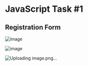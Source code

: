 # JavaScript Task #1
## Registration Form

![image](https://github.com/muhammadbilal254/js-task-1/assets/80221112/4d7fd057-3e69-4479-9d9e-beb4c487d3a4)

![image](https://github.com/muhammadbilal254/js-task-1/assets/80221112/50873031-d1f4-4313-998c-4137cafd9715)

![Uploading image.png…]()
